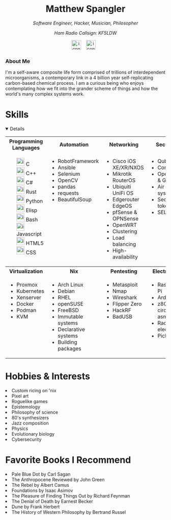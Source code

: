 <body>
  <div class="c1">
    <div align="center">
    <h1>Matthew Spangler</h1>
    <em>Software Engineer, Hacker, Musician, Philosopher</em>
    <p><em>Ham Radio Callsign: KF5LDW</em></p>
      <p></p>
        <div>
        <a href="https://www.linkedin.com/in/mattspangler-tech/"><img height="30" src="https://skillicons.dev/icons?i=linkedin" alt="icons"></a> &nbsp;&nbsp; 
        <a href="https://unix.stackexchange.com/users/572504/nebulasurfer/"><img height="30" src="https://skillicons.dev/icons?i=stackoverflow" alt="icons"></a> &nbsp;&nbsp;
        </div>
    </div>
  </div>
  <div><h3>About Me</h3> 
    <p>I'm a self-aware composite life form comprised of trillions of interdependent microorganisms, a contemporary link in a 4 billion year self-replicating carbon-based chemical process. I am a curious being who enjoys contemplating how we fit into the grander scheme of things and how the world's many complex systems work.
        </p>
    </div>
  <h1>Skills</h1>
  <details open>
  <table>
    <tr>
      <th>Programming Languages</th>
      <th>Automation</th>
      <th>Networking</th>
      <th>Security</th>
    </tr>
    <tr>
      <td valign="top">
      <ul>
        <div>
          <img title="C" height="25" src="https://skillicons.dev/icons?i=c" alt="icons"> C
        </div>
        <div>
          <img title="C++" height="25" src="https://skillicons.dev/icons?i=cpp" alt="icons"> C++
        </div>
        <div>
          <img title="C#" height="25" src="https://skillicons.dev/icons?i=cs" alt="icons"> C#
        </div>
        <div>
          <img title="Rust" height="25" src="https://skillicons.dev/icons?i=rust" alt="icons"> Rust
        </div>
        <div>
          <img title="Python" height="25" src="https://skillicons.dev/icons?i=python" alt="icons"> Python
        </div>
        <div>
          <img title="Elisp" height="25" src="https://skillicons.dev/icons?i=emacs" alt="icons"> Elisp
        </div>
        <div>
          <img title="Bash" height="25" src="https://skillicons.dev/icons?i=bash" alt="icons"> Bash
        </div>
        <div>
          <img title="Javascript" height="25" src="https://skillicons.dev/icons?i=javascript" alt="icons"> Javascript
        </div>
        <div>
          <img title="HTML5" height="25" src="https://skillicons.dev/icons?i=html" alt="icons"> HTML5
        </div>
        <div>
          <img title="CSS" height="25" src="https://skillicons.dev/icons?i=css" alt="icons"> CSS
        </div>
        </ul>
      </td>
      <td valign="top">
      <ul>
        <div><li>RobotFramework</li></div>
        <div><li>Ansible</li></div>
        <div><li>Selenium</li></div>
        <div><li>OpenCV</li></div>
        <div><li>pandas</li></div>
        <div><li>requests</li></div>
        <div><li>BeautifulSoup</li></div>
      </ul>
      </td>
      <td valign="top">
          <ul>
          <div><li>Cisco iOS XE/XR/NXOS</li></div>
          <div><li>Mikrotik RouterOS</li></div>
          <div><li>Ubiquiti UniFi OS</li></div>
          <div><li>Edgerouter EdgeOS</li></div>
          <div><li>pfSense & OPNSense</li></div>
          <div><li>OpenWRT</li></div>
          <div><li>Clustering</li></div>
          <div><li>Load balancing</li></div>
          <div><li>High-availability</li></div>
          </ul>
      </td>
      <td valign="top">
          <ul>
          <div><li>Qubes OS</li></div>
          <div><li>Coreboot</li></div>
          <div><li>OpenPGP & GnuPG</li></div>
          <div><li>Air gapped systems</li></div>
          <div><li>Security tokens</li></div>
          <div><li>SELinux</li></div>
          </ul>
      </td>
    </tr>
    <tr>
      <th>Virtualization</th>
      <th>Nix</th>
      <th>Pentesting</th>
      <th>Electronics</th>
    </tr>
      <tr>
      <td valign="top">
          <ul>
          <div><li>Proxmox</li></div>
          <div><li>Kubernetes</li></div>
          <div><li>Xenserver</li></div>
          <div><li>Docker</li></div>
          <div><li>Podman</li></div>
          <div><li>KVM</li></div>
          </ul>
      </td>
      <td valign="top">
          <ul>
          <div><li>Arch Linux</li></div>
          <div><li>Debian</li></div>
          <div><li>RHEL</li></div>
          <div><li>openSUSE</li></div>
          <div><li>FreeBSD</li></div>
          <div><li>Immutable systems</li></div>
          <div><li>Declarative systems</li></div>
          <div><li>Building packages</li></div>
          </ul>
        </td>
       <td valign="top">
         <ul>
           <div><li> Metasploit </li></div>
           <div><li> Nmap </li></div>
           <div><li> Wireshark </li></div>
           <div><li> Flipper Zero </li></div>
           <div><li> HackRF </li></div>
           <div><li> BadUSB </li></div>
         </ul>
       </td>
       <td valign="top">
         <ul>
           <div><li> Raspberry Pi </li></div>
           <div><li> Arduino </li></div>
           <div><li> z80 circuits & asm </li></div>
           <div><li> Radio electronics </li></div>
           <div><li> Pickit 4 </li></div>
         </ul>
       </td>
    </tr>
  </table>
  </details>
  <h1>Hobbies & Interests</h1>
      <div><li>Custom ricing on 'nix </li></div>
      <div><li>Pixel art</li></div>
      <div><li>Roguelike games </li></div>
      <div><li>Epistemology </li></div>
      <div><li>Philosophy of science</li></div>
      <div><li>80's synthesizers </li></div>
      <div><li>Jazz composition </li></div>
      <div><li>Physics </li></div>
      <div><li>Evolutionary biology </li></div>
      <div><li>Cybersecurity</li></div>
  <h1>Favorite Books I Recommend</h1>
  <div><li>Pale Blue Dot by Carl Sagan</li></div>
  <div><li>The Anthropocene Reviewed by John Green</li></div>
  <div><li>The Rebel by Albert Camus</li></div>
  <div><li>Foundations by Isaac Asimov</li></div>
  <div><li>The Pleasure of Finding Things Out by Richard Feynman</li></div>
  <div><li>The Denial of Death by Earnest Becker</li></div>
  <div><li>Dune by Frank Herbert</li></div>
  <div><li>The History of Western Philosophy by Bertrand Russel</li></div>
</body>
